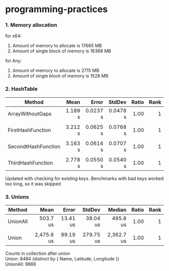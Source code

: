 # programming-practices
### 1. Memory allocation

  for x64:
  1. Amount of memory to allocate is 17665 MB
  2. Amount of single block of memory is 16368 MB

  for Any:
  1. Amount of memory to allocate is 2715 MB
  2. Amount of single block of memory is 1528 MB


### 2. HashTable

|              Method |    Mean |    Error |   StdDev | Ratio | Rank |
|-------------------- |--------:|---------:|---------:|------:|-----:|
|    ArrayWithoutGaps | 1.189 s | 0.0237 s | 0.0478 s |  1.00 |    1 |
|                     |         |          |          |       |      |
|   FirstHashFunction | 3.212 s | 0.0625 s | 0.0768 s |  1.00 |    1 |
|                     |         |          |          |       |      |
| SecondtHashFunction | 3.163 s | 0.0614 s | 0.0707 s |  1.00 |    1 |
|                     |         |          |          |       |      |
|   ThirdHashFunction | 2.778 s | 0.0550 s | 0.0540 s |  1.00 |    1 |

Updated with checking for existing keys. Benchmarks with bad keys worked too long, so it was skipped


### 3. Unions

|   Method |       Mean |    Error |    StdDev |     Median | Ratio | Rank |
|--------- |-----------:|---------:|----------:|-----------:|------:|-----:|
| UnionAll |   503.7 us | 13.41 us |  38.04 us |   495.8 us |  1.00 |    1 |
|          |            |          |           |            |       |      |
|    Union | 2,475.6 us | 99.19 us | 279.75 us | 2,362.7 us |  1.00 |    1 |

Counts in collection after union  
Union: 8484 (distinct by { Name, Latitude, Longitude })  
UnionAll: 9866  
